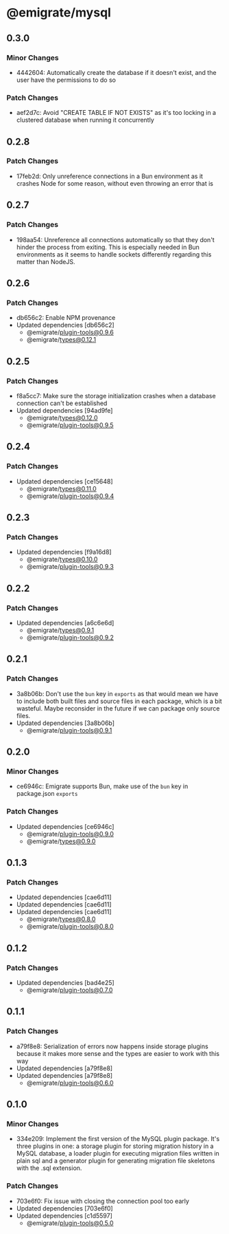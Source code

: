 # @emigrate/mysql

## 0.3.0

### Minor Changes

- 4442604: Automatically create the database if it doesn't exist, and the user have the permissions to do so

### Patch Changes

- aef2d7c: Avoid "CREATE TABLE IF NOT EXISTS" as it's too locking in a clustered database when running it concurrently

## 0.2.8

### Patch Changes

- 17feb2d: Only unreference connections in a Bun environment as it crashes Node for some reason, without even throwing an error that is

## 0.2.7

### Patch Changes

- 198aa54: Unreference all connections automatically so that they don't hinder the process from exiting. This is especially needed in Bun environments as it seems to handle sockets differently regarding this matter than NodeJS.

## 0.2.6

### Patch Changes

- db656c2: Enable NPM provenance
- Updated dependencies [db656c2]
  - @emigrate/plugin-tools@0.9.6
  - @emigrate/types@0.12.1

## 0.2.5

### Patch Changes

- f8a5cc7: Make sure the storage initialization crashes when a database connection can't be established
- Updated dependencies [94ad9fe]
  - @emigrate/types@0.12.0
  - @emigrate/plugin-tools@0.9.5

## 0.2.4

### Patch Changes

- Updated dependencies [ce15648]
  - @emigrate/types@0.11.0
  - @emigrate/plugin-tools@0.9.4

## 0.2.3

### Patch Changes

- Updated dependencies [f9a16d8]
  - @emigrate/types@0.10.0
  - @emigrate/plugin-tools@0.9.3

## 0.2.2

### Patch Changes

- Updated dependencies [a6c6e6d]
  - @emigrate/types@0.9.1
  - @emigrate/plugin-tools@0.9.2

## 0.2.1

### Patch Changes

- 3a8b06b: Don't use the `bun` key in `exports` as that would mean we have to include both built files and source files in each package, which is a bit wasteful. Maybe reconsider in the future if we can package only source files.
- Updated dependencies [3a8b06b]
  - @emigrate/plugin-tools@0.9.1

## 0.2.0

### Minor Changes

- ce6946c: Emigrate supports Bun, make use of the `bun` key in package.json `exports`

### Patch Changes

- Updated dependencies [ce6946c]
  - @emigrate/plugin-tools@0.9.0
  - @emigrate/types@0.9.0

## 0.1.3

### Patch Changes

- Updated dependencies [cae6d11]
- Updated dependencies [cae6d11]
- Updated dependencies [cae6d11]
  - @emigrate/types@0.8.0
  - @emigrate/plugin-tools@0.8.0

## 0.1.2

### Patch Changes

- Updated dependencies [bad4e25]
  - @emigrate/plugin-tools@0.7.0

## 0.1.1

### Patch Changes

- a79f8e8: Serialization of errors now happens inside storage plugins because it makes more sense and the types are easier to work with this way
- Updated dependencies [a79f8e8]
- Updated dependencies [a79f8e8]
  - @emigrate/plugin-tools@0.6.0

## 0.1.0

### Minor Changes

- 334e209: Implement the first version of the MySQL plugin package. It's three plugins in one: a storage plugin for storing migration history in a MySQL database, a loader plugin for executing migration files written in plain sql and a generator plugin for generating migration file skeletons with the .sql extension.

### Patch Changes

- 703e6f0: Fix issue with closing the connection pool too early
- Updated dependencies [703e6f0]
- Updated dependencies [c1d5597]
  - @emigrate/plugin-tools@0.5.0
